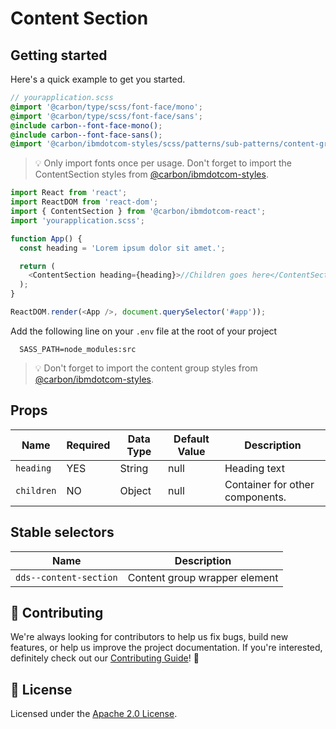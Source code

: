 # Content Section

## Getting started

Here's a quick example to get you started.

```scss
// yourapplication.scss
@import '@carbon/type/scss/font-face/mono';
@import '@carbon/type/scss/font-face/sans';
@include carbon--font-face-mono();
@include carbon--font-face-sans();
@import '@carbon/ibmdotcom-styles/scss/patterns/sub-patterns/content-group';
```

> 💡 Only import fonts once per usage. Don't forget to import the ContentSection
> styles from
> [@carbon/ibmdotcom-styles](https://github.com/carbon-design-system/ibm-dotcom-library/blob/master/packages/styles).

```javascript
import React from 'react';
import ReactDOM from 'react-dom';
import { ContentSection } from '@carbon/ibmdotcom-react';
import 'yourapplication.scss';

function App() {
  const heading = 'Lorem ipsum dolor sit amet.';

  return (
    <ContentSection heading={heading}>//Children goes here</ContentSection>
  );
}

ReactDOM.render(<App />, document.querySelector('#app'));
```

Add the following line on your `.env` file at the root of your project

```
  SASS_PATH=node_modules:src
```

> 💡 Don't forget to import the content group styles from
> [@carbon/ibmdotcom-styles](https://github.com/carbon-design-system/ibm-dotcom-library/blob/master/packages/styles).

## Props

| Name       | Required | Data Type | Default Value | Description                     |
| ---------- | -------- | --------- | ------------- | ------------------------------- |
| `heading`  | YES      | String    | null          | Heading text                    |
| `children` | NO       | Object    | null          | Container for other components. |

## Stable selectors

| Name                   | Description                   |
| ---------------------- | ----------------------------- |
| `dds--content-section` | Content group wrapper element |

## 🙌 Contributing

We're always looking for contributors to help us fix bugs, build new features,
or help us improve the project documentation. If you're interested, definitely
check out our
[Contributing Guide](https://github.com/carbon-design-system/ibm-dotcom-library/blob/master/.github/CONTRIBUTING.md)!
👀

## 📝 License

Licensed under the
[Apache 2.0 License](https://github.com/carbon-design-system/ibm-dotcom-library/blob/master/LICENSE).
